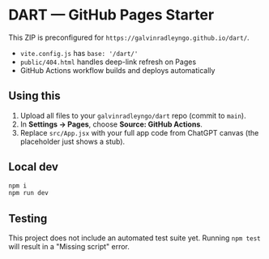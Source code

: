 # DART — GitHub Pages Starter

This ZIP is preconfigured for `https://galvinradleyngo.github.io/dart/`.

- `vite.config.js` has `base: '/dart/'`
- `public/404.html` handles deep-link refresh on Pages
- GitHub Actions workflow builds and deploys automatically

## Using this
1. Upload all files to your `galvinradleyngo/dart` repo (commit to `main`).
2. In **Settings → Pages**, choose **Source: GitHub Actions**.
3. Replace `src/App.jsx` with your full app code from ChatGPT canvas (the placeholder just shows a stub).

## Local dev
```bash
npm i
npm run dev
```

## Testing
This project does not include an automated test suite yet. Running `npm test` will result in a "Missing script" error.
